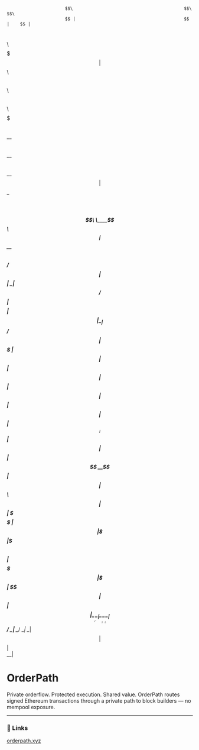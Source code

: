                           $$\                                          $$\     $$\       
                          $$ |                                         $$ |    $$ |      
 $$$$$$\   $$$$$$\   $$$$$$$ | $$$$$$\   $$$$$$\   $$$$$$\   $$$$$$\ $$$$$$\   $$$$$$$\  
$$  __$$\ $$  __$$\ $$  __$$ |$$  __$$\ $$  __$$\ $$  __$$\  \____$$\\_$$  _|  $$  __$$\ 
$$ /  $$ |$$ |  \__|$$ /  $$ |$$$$$$$$ |$$ |  \__|$$ /  $$ | $$$$$$$ | $$ |    $$ |  $$ |
$$ |  $$ |$$ |      $$ |  $$ |$$   ____|$$ |      $$ |  $$ |$$  __$$ | $$ |$$\ $$ |  $$ |
\$$$$$$  |$$ |      \$$$$$$$ |\$$$$$$$\ $$ |      $$$$$$$  |\$$$$$$$ | \$$$$  |$$ |  $$ |
 \______/ \__|       \_______| \_______|\__|      $$  ____/  \_______|  \____/ \__|  \__|
                                                  $$ |                                   
                                                  $$ |                                   
                                                  \__|                                   
# OrderPath
Private orderflow. Protected execution. Shared value.
OrderPath routes signed Ethereum transactions through a private path to block builders — no mempool exposure.  

---
### 🔗 Links
[orderpath.xyz](https://orderpath.xyz)  

